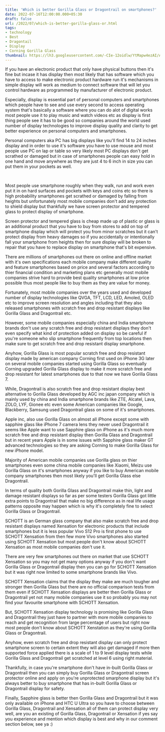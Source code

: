 ```yaml
---
title: 'Which is better Gorilla Glass or Dragontrail on smartphones?'
date: 2022-07-16T12:00:00.000+05:30
draft: false
url: /2022/07/which-is-better-gorilla-glass-or.html
tags: 
- technology
- Best
- Dragontail
- Display
- Corning Gorilla Glass
thumbnail: https://lh3.googleusercontent.com/-CIe-12oidlw/YtMapw4ezAI/AAAAAAAAMgE/OyM6sxtvCmUzwcAXDCgV4pYLQk3bklGoQCNcBGAsYHQ/s1600/1658002082009917-0.png
---
```


  

  

If you have an electronic product that only have physical buttons then it's fine but incase it has display then most likely that has software which you have to access to make electronic product hardware run it's mechanisms in simple display will work as medium to connect software that will let you control hardware as programmed by manufacturer of electronic product.

  

Especially, display is essential part of personal computers and smartphones which people have to see and use every second to access operating system that's basically a software where you can do alot of digital works most people use it to play music and watch videos etc as display is first thing people see it has to be good so companies around the world used number of display technologies to improve display quality and clarity to get better experience on personal computers and smartphones.

  

Personal computers aka PC has big displays like you'll find 14 to 24 inches display and in order to use it's software you have to use mouse and most people use PC on lap or table so very likely most PC displays don't get scrathed or damaged but in case of smartphones people can easy hold in one hand and move anywhere as they are just 4 to 6 inch in size you can put them in your pockets as well.

   

Most people use smartphone roughly when they walk, run and work even put it in on hard surfaces and pockets with keys and coins etc so there is high probability smartphones get scrathed or damaged by falling from heights but unfortunately most mobile companies don't add any protection to shield display but thankfully we have screen protector and tempered glass to protect display of smartphone.

Screen protector and tempered glass is cheap made up of plastic or glass is an additional product that you have to buy from stores to add on top of smartphone display which will protect you from minor scratches but it can't protect display from heavy damages so if you accidentally or intentionally fall your smartphone from heights then for sure display will be broken to repair that you have to replace display on smartphone that's bit expensive.

  

There are millions of smartphones out there on online and offline market with it's own specifications each mobile company make different quality and feature smartphones based on price and several factors according to thier financial condition and marketing plans etc generally most mobile companies strive hard to provide best quality smartphones at low price possible thus most people like to buy them as they are value for money.

  

Fortunately, most mobile companies over the years used and developed number of display technologies like QVGA, TFT, LCD, LED, Amoled, OLED etc to improve screen resolution and angles including that they also released smartphones with scratch free and drop resistant displays like Gorilla Glass and Dragontrail etc.

  

However, some mobile companies especially china and India smartphone brands don't use any scratch free and drop resistant displays they don't even specify what kind of protection added on display so be careful if you're someone who slip smartphone frequently from top locations then make sure to get scratch free and drop resistant display smartphone.

  

Anyhow, Gorilla Glass is most popular scratch free and drop resistant display made by american company Corning first used on iPhone 3G later on several mobile companies started using Gorilla Glass so eventually Corning upgraded Gorilla Glass display to make it more scratch free and drop resistant for latest smartphones due to that now we have Gorilla Glass 7.

  

While, Dragontrail is also scratch free and drop resistant display best alternative to Gorilla Glass developed by AGC inc japan company which is mainly used by china and India smartphone brands like ZTE, Alcatel, Lava, ZOLO, LYF, Gionee etc even some American companies like Google, Blackberry, Samsung used Dragontrail glass on some of it's smartphones.

  

Apple inc, also use Gorilla Glass on almost all iPhone except some with sapphire glass like iPhone 7 camera lens they never used Dragontrail it seems like Apple want to use Sapphire glass on iPhone as it's much more scratch free and drop resistant display then Gorilla Glass and Dragontrail but in recent years Apple is in some issues with Sapphire glass maker GT advanced technologies so they are asking Corning to make Gorilla Glass for new iPhone model.

  

Majority of American mobile companies use Gorilla glass on thier smartphones even some china mobile companies like Xiaomi, Meizu use Gorilla Glass on it's smartphones anyway if you like to buy American mobile company smartphones then most likely you'll get Gorilla Glass else Dragontrail.

  

In terms of quality both Gorilla Glass and Dragontrail make thin, light and damage resistant displays so far as per some testers Gorilla Glass got little extra points to Dragontrail that make no big difference as in real life usage patterns opposite may happen which is why it's completely fine to select Gorilla Glass or Dragontrail.

  

SCHOTT is an German glass company that also make scratch free and drop resistant displays named Xensation for electronic products that include smartphones but it is less popular Vivo S12 Pro is first phone to use SCHOTT Xensation from then few more Vivo smartphones also started using SCHOTT Xensation but most people don't know about SCHOTT Xensation as most mobile companies don't use it.

  

There are very few smartphones out there on market that use SCHOTT Xensation so you may not get many options anyway if you don't want Gorilla Glass or Dragontrail display then you can go for SCHOTT Xensation but it was right now limited to some smartphone brands like Vivo.

  

SCHOTT Xensation claims that the display they make are much tougher and stronger then Gorilla Glass but there are no official comparison tests from them even if SCHOTT Xensation displays are better then Gorilla Glass or Dragontrail yet not many mobile companies use it so probably you may not find your favourite smartphone with SCHOTT Xensation.

  

But, SCHOTT Xensation display technology is promising like Gorilla Glass and Dragontrail they just have to partner with more mobile companies to reach and get recognition from large percentage of users but right now most people don't know about SCHOTT Xenstation as they're using Gorilla Glass or Dragontrail.

  

Anyhow, even scratch free and drop resistant display can only protect smartphone screen to certain extent they will also get damaged if more then supported force applied there is a scale of 1 to 9 level display tests while Gorilla Glass and Dragontrail get scratched at level 6 using right material.

  

Thankfully, in case you're smartphone don't have in-built Gorilla Glass or Dragontrail then you can simply buy Gorilla Glass or Dragontrail screen protector online and apply on you're unprotected smarphone display but it's always better to buy smartphone that has in-built Gorilla Glass or Dragontrail display for safety.

  

Finally, Sapphire glass is better then Gorilla Glass and Dragontrail but it was only available on iPhone and HTC U Ultra so you have to choose between Gorilla Glass, Dragontrail and Xensation all of them can protect display very well, are you an existing of Gorilla Glass, Dragontrail or Xensation if yes say you experience and mention which display is best and why in our comment section below, see ya :)